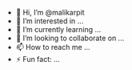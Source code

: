 - 👋 Hi, I’m @malikarpit
- 👀 I’m interested in ...
- 🌱 I’m currently learning ...
- 💞️ I’m looking to collaborate on ...
- 📫 How to reach me ...
- ⚡ Fun fact: ...

<!---
malikarpit/malikarpit is a ✨ special ✨ repository because its `README.md` (this file) appears on your GitHub profile.
You can click the Preview link to take a look at your changes.
--->
